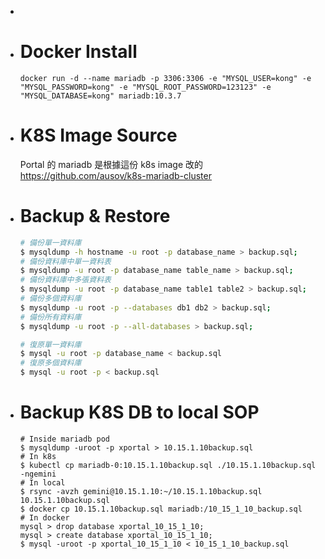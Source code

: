 -
- # Docker Install
  ```
  docker run -d --name mariadb -p 3306:3306 -e "MYSQL_USER=kong" -e "MYSQL_PASSWORD=kong" -e "MYSQL_ROOT_PASSWORD=123123" -e "MYSQL_DATABASE=kong" mariadb:10.3.7
  ```
- # K8S Image Source
  Portal 的 mariadb 是根據這份 k8s image 改的
  https://github.com/ausov/k8s-mariadb-cluster
- # Backup & Restore
  ```bash
  # 備份單一資料庫
  $ mysqldump -h hostname -u root -p database_name > backup.sql;
  # 備份資料庫中單一資料表
  $ mysqldump -u root -p database_name table_name > backup.sql;
  # 備份資料庫中多張資料表
  $ mysqldump -u root -p database_name table1 table2 > backup.sql;
  # 備份多個資料庫
  $ mysqldump -u root -p --databases db1 db2 > backup.sql;
  # 備份所有資料庫
  $ mysqldump -u root -p --all-databases > backup.sql;
  ```
  ```bash
  # 復原單一資料庫
  $ mysql -u root -p database_name < backup.sql
  # 復原多個資料庫
  $ mysql -u root -p < backup.sql
  ```
- # Backup K8S DB to local SOP
  ```shell
  # Inside mariadb pod
  $ mysqldump -uroot -p xportal > 10.15.1.10backup.sql
  # In k8s
  $ kubectl cp mariadb-0:10.15.1.10backup.sql ./10.15.1.10backup.sql -ngemini
  # In local
  $ rsync -avzh gemini@10.15.1.10:~/10.15.1.10backup.sql 10.15.1.10backup.sql
  $ docker cp 10.15.1.10backup.sql mariadb:/10_15_1_10_backup.sql
  # In docker
  mysql > drop database xportal_10_15_1_10;
  mysql > create database xportal_10_15_1_10;
  $ mysql -uroot -p xportal_10_15_1_10 < 10_15_1_10_backup.sql
  ```